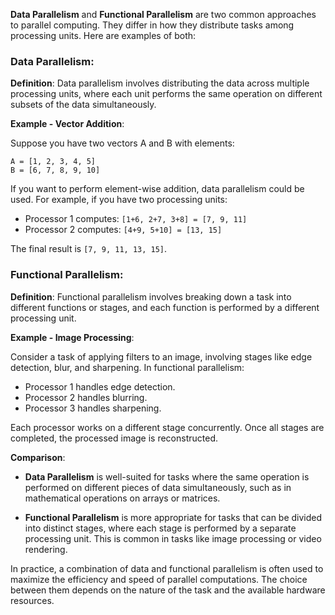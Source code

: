 **Data Parallelism** and **Functional Parallelism** are two common approaches to parallel computing. They differ in how they distribute tasks among processing units. Here are examples of both:

### Data Parallelism:

**Definition**: Data parallelism involves distributing the data across multiple processing units, where each unit performs the same operation on different subsets of the data simultaneously.

**Example - Vector Addition**:

Suppose you have two vectors A and B with elements:

```
A = [1, 2, 3, 4, 5]
B = [6, 7, 8, 9, 10]
```

If you want to perform element-wise addition, data parallelism could be used. For example, if you have two processing units:

- Processor 1 computes: `[1+6, 2+7, 3+8] = [7, 9, 11]`
- Processor 2 computes: `[4+9, 5+10] = [13, 15]`

The final result is `[7, 9, 11, 13, 15]`.

### Functional Parallelism:

**Definition**: Functional parallelism involves breaking down a task into different functions or stages, and each function is performed by a different processing unit.

**Example - Image Processing**:

Consider a task of applying filters to an image, involving stages like edge detection, blur, and sharpening. In functional parallelism:

- Processor 1 handles edge detection.
- Processor 2 handles blurring.
- Processor 3 handles sharpening.

Each processor works on a different stage concurrently. Once all stages are completed, the processed image is reconstructed.

**Comparison**:

- **Data Parallelism** is well-suited for tasks where the same operation is performed on different pieces of data simultaneously, such as in mathematical operations on arrays or matrices.
  
- **Functional Parallelism** is more appropriate for tasks that can be divided into distinct stages, where each stage is performed by a separate processing unit. This is common in tasks like image processing or video rendering.

In practice, a combination of data and functional parallelism is often used to maximize the efficiency and speed of parallel computations. The choice between them depends on the nature of the task and the available hardware resources.
